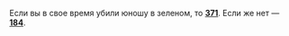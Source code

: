 Если вы в свое время убили юношу в зеленом, то [**371**](#n_371). Если же нет — [**184**](#n_184).

